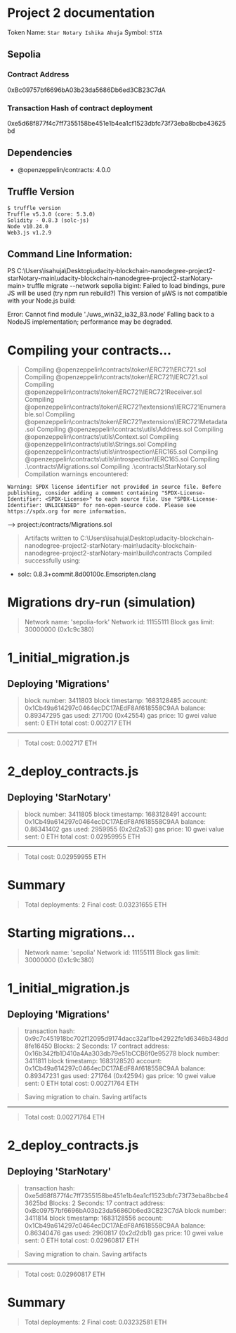 # Project 2 documentation

Token Name: `Star Notary Ishika Ahuja`
Symbol: `STIA`

## Sepolia

### Contract Address

0xBc09757bf6696bA03b23da5686Db6ed3CB23C7dA

### Transaction Hash of contract deployment

0xe5d68f877f4c7ff7355158be451e1b4ea1cf1523dbfc73f73eba8bcbe43625bd


## Dependencies

- @openzeppelin/contracts: 4.0.0

## Truffle Version

```
$ truffle version
Truffle v5.3.0 (core: 5.3.0)
Solidity - 0.8.3 (solc-js)
Node v10.24.0
Web3.js v1.2.9
```

## Command Line Information:


PS C:\Users\isahuja\Desktop\udacity-blockchain-nanodegree-project2-starNotary-main\udacity-blockchain-nanodegree-project2-starNotary-main> truffle migrate --network sepolia
bigint: Failed to load bindings, pure JS will be used (try npm run rebuild?)
This version of µWS is not compatible with your Node.js build:

Error: Cannot find module './uws_win32_ia32_83.node'
Falling back to a NodeJS implementation; performance may be degraded.



Compiling your contracts...
===========================
> Compiling @openzeppelin\contracts\token\ERC721\ERC721.sol
> Compiling @openzeppelin\contracts\token\ERC721\IERC721.sol
> Compiling @openzeppelin\contracts\token\ERC721\IERC721Receiver.sol
> Compiling @openzeppelin\contracts\token\ERC721\extensions\IERC721Enumerable.sol
> Compiling @openzeppelin\contracts\token\ERC721\extensions\IERC721Metadata.sol
> Compiling @openzeppelin\contracts\utils\Address.sol
> Compiling @openzeppelin\contracts\utils\Context.sol
> Compiling @openzeppelin\contracts\utils\Strings.sol
> Compiling @openzeppelin\contracts\utils\introspection\ERC165.sol
> Compiling @openzeppelin\contracts\utils\introspection\IERC165.sol
> Compiling .\contracts\Migrations.sol
> Compiling .\contracts\StarNotary.sol
> Compilation warnings encountered:

    Warning: SPDX license identifier not provided in source file. Before publishing, consider adding a comment containing "SPDX-License-Identifier: <SPDX-License>" to each source file. Use "SPDX-License-Identifier: UNLICENSED" for non-open-source code. Please see https://spdx.org for more information.
--> project:/contracts/Migrations.sol


> Artifacts written to C:\Users\isahuja\Desktop\udacity-blockchain-nanodegree-project2-starNotary-main\udacity-blockchain-nanodegree-project2-starNotary-main\build\contracts
> Compiled successfully using:
   - solc: 0.8.3+commit.8d00100c.Emscripten.clang


Migrations dry-run (simulation)
===============================
> Network name:    'sepolia-fork'
> Network id:      11155111
> Block gas limit: 30000000 (0x1c9c380)


1_initial_migration.js
======================

   Deploying 'Migrations'
   ----------------------
   > block number:        3411803
   > block timestamp:     1683128485
   > account:             0x1Cb49a614297c0464ecDC17AEdF8Af618558C9AA
   > balance:             0.89347295
   > gas used:            271700 (0x42554)
   > gas price:           10 gwei
   > value sent:          0 ETH
   > total cost:          0.002717 ETH

   -------------------------------------
   > Total cost:            0.002717 ETH


2_deploy_contracts.js
=====================

   Deploying 'StarNotary'
   ----------------------
   > block number:        3411805
   > block timestamp:     1683128491
   > account:             0x1Cb49a614297c0464ecDC17AEdF8Af618558C9AA
   > balance:             0.86341402
   > gas used:            2959955 (0x2d2a53)
   > gas price:           10 gwei
   > value sent:          0 ETH
   > total cost:          0.02959955 ETH

   -------------------------------------
   > Total cost:          0.02959955 ETH

Summary
=======
> Total deployments:   2
> Final cost:          0.03231655 ETH




Starting migrations...
======================
> Network name:    'sepolia'
> Network id:      11155111
> Block gas limit: 30000000 (0x1c9c380)


1_initial_migration.js
======================

   Deploying 'Migrations'
   ----------------------
   > transaction hash:    0x9c7c451918bc702f12095d9174dacc32af1be42922fe1d6346b348dd8fe16450
   > Blocks: 2            Seconds: 17
   > contract address:    0x16b342fb1D410a4Aa303db79e51bCCB6f0e95278
   > block number:        3411811
   > block timestamp:     1683128520
   > account:             0x1Cb49a614297c0464ecDC17AEdF8Af618558C9AA
   > balance:             0.89347231
   > gas used:            271764 (0x42594)
   > gas price:           10 gwei
   > value sent:          0 ETH
   > total cost:          0.00271764 ETH

   > Saving migration to chain.
   > Saving artifacts
   -------------------------------------
   > Total cost:          0.00271764 ETH


2_deploy_contracts.js
=====================

   Deploying 'StarNotary'
   ----------------------
   > transaction hash:    0xe5d68f877f4c7ff7355158be451e1b4ea1cf1523dbfc73f73eba8bcbe43625bd
   > Blocks: 2            Seconds: 17
   > contract address:    0xBc09757bf6696bA03b23da5686Db6ed3CB23C7dA
   > block number:        3411814
   > block timestamp:     1683128556
   > account:             0x1Cb49a614297c0464ecDC17AEdF8Af618558C9AA
   > balance:             0.86340476
   > gas used:            2960817 (0x2d2db1)
   > gas price:           10 gwei
   > value sent:          0 ETH
   > total cost:          0.02960817 ETH

   > Saving migration to chain.
   > Saving artifacts
   -------------------------------------
   > Total cost:          0.02960817 ETH

Summary
=======
> Total deployments:   2
> Final cost:          0.03232581 ETH 

